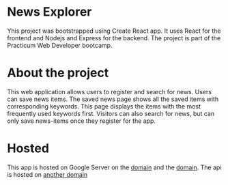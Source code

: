 # News Explorer

Yhis project was bootstrapped using Create React app. It uses React for the frontend and Nodejs and Express for the backend. The project is part of the Practicum Web Developer bootcamp.

# About the project

This web application allows users to register and search for news. Users can save news items. The saved news page shows all the saved items with corresponding keywords. This page displays the items with the most frequently used keywords first. Visitors can also search for news, but can only save news-items once they register for the app.

# Hosted

This app is hosted on Google Server on the [domain](https://nieuws.students.nomoredomainssbs.ru/) and the [domain](https://www.nieuws.students.nomoredomainssbs.ru/). The api is hosted on [another domain](https://api.nieuws.students.nomoredomainssbs.ru/)

